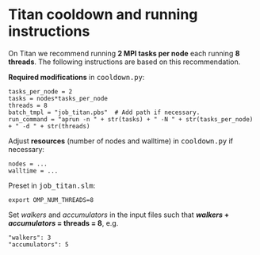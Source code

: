 # Titan cooldown and running instructions

On Titan we recommend running **2 MPI tasks per node** each running **8 threads**. The following instructions are based on this recommendation.

**Required modifications** in <tt>cooldown.py</tt>:

	tasks_per_node = 2
	tasks = nodes*tasks_per_node
	threads = 8
	batch_tmpl = "job_titan.pbs"  # Add path if necessary.
	run_command = "aprun -n " + str(tasks) + " -N " + str(tasks_per_node) + " -d " + str(threads)

Adjust **resources** (number of nodes and walltime) in <tt>cooldown.py</tt> if necessary:

	nodes = ...
	walltime = ...

Preset in <tt>job_titan.slm</tt>:

	export OMP_NUM_THREADS=8

Set *walkers* and *accumulators* in the input files such that ***walkers* + *accumulators* = threads = 8**, e.g.

	"walkers": 3
	"accumulators": 5